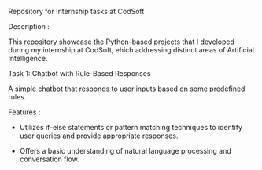 Repository for Internship tasks at CodSoft


Description : 

This repository showcase the Python-based projects that I developed during my internship at CodSoft, ehich addressing distinct areas of Artificial Intelligence.


Task 1: Chatbot with Rule-Based Responses

A simple chatbot that responds to user inputs based on some predefined rules.

Features :  
- Utilizes if-else statements or pattern matching techniques to identify user queries and provide appropriate responses.
          
- Offers a basic understanding of natural language processing and conversation flow.

